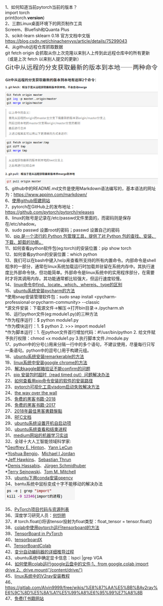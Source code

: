 1、如何知道当前pytorch当前的版本？<br>
import torch<br>
print(torch.__version__)<br>
2、三款Linux桌面环境下的网页制作工具<br>
Screem、Bluefish和Quanta Plus <br>
3、scikit-learn sklearn 0.18 官方文档中文版<br>
https://blog.csdn.net/chinachenyyx/article/details/75299043<br>
4、从github远程仓库抓取数据<br>
git fetch origin 会抓取从你上次克隆以来别人上传到此远程仓库中的所有更新（或是上次 fetch 以来别人提交的更新）<br>
![fromremotetolocal](https://github.com/Ryan-Lily/python-learning-notes/blob/master/images/Fetch-and-Pull.png)<br>
5、github中的README.md文件是使用Markdown语法编写的，基本语法的网址为：https://www.appinn.com/markdown/<br>
6、[使用github搭建网站](https://blog.csdn.net/pipisorry/article/details/51707366)<br>
7、pytorch在GitHub上的发布地址：https://github.com/pytorch/pytorch/releases  
8、linux的账号是记录在/etc/passwd文件里面的，而密码则是保存在/etc/shadow。  
9、sudo passwd 设置root的密码；passwd 设置自己的密码  
10、[pip 是一个流行的 Python 包管理工具，提供了对 Python 包的查找、安装、下载、卸载的功能。](https://blog.csdn.net/liuchunming033/article/details/39578019)  
11、如何查看python软件包(eg:torch)的安装位置：pip show torch  
12、如何查看python的安装位置：which python  
13、我们可以在bash中键入help来查看所支持的所有内置命令。内部命令是shell程序的一部分，通常在linux系统加载运行时加载并驻留在系统内存中。其执行速度比外部命令快，但功能简单。外部命令是linux系统中的实用程序部分，在需要时才将其调用内存。其功能通常都比较强大，但运行速度较慢。  
14、[linux命令中find、locate、which、whereis、type的区别](https://www.cnblogs.com/jycjy/p/6940544.html)  
15、[ubuntu系统安装pycharm的方法](https://www.jetbrains.com/help/pycharm/install-and-set-up-pycharm.html#linux)  
*使用snap安装管理软件包：sudo snap install <pycharm-professional·or·pycharm-community> --classic  
*源文件安装：下载源文件->解压->打开bin目录->./pycharm.sh  
16、运行python文件(eg:module1.py)的三种方法  
*作为程序运行：$ python module1.py  
*作为模块运行：1. $ python 2. >>> import module1  
*作为脚本运行：1. 在python文件首行增加代码：#!/usr/bin/python 2. 给文件赋予执行权限：chmod +x module1.py 3.执行脚本文件./module.py  
17、python中的分号(;)用来分隔一行中的多个语句，不建议使用，尽量每行只写一条语句。python中的逗号(,)用于构建元组。  
18、[ubuntu系统安装remarkerable的方法](https://blog.csdn.net/jq_ak47/article/details/54313983)  
19、[linux系统中安装google chrome的方法](https://blog.csdn.net/cv_you/article/details/77340262)  
20、[解决kaggle邮箱验证不能confirm的问题](https://blog.csdn.net/zs15321583801/article/details/79674741)  
21、[pip 安装包时超时（read timed out）问题解决办法](https://blog.csdn.net/github_37216944/article/details/69500990)  
22、[如何查看用pip命令安装的软件的安装路径](https://blog.csdn.net/jiangmengying01/article/details/78966174/)  
23、[pytorch可视化工具visdom启动失败解决方法](https://blog.csdn.net/qq_22194315/article/details/78827185)  
24、[the way over the wall](https://briian.com/7509/)  
25、[免费的黑客书籍-2018](http://omgfoss.com/best-ethical-hacking-pdf-books-free-download/)  
26、[免费的黑客书籍-2017](https://techviral.net/best-hacking-ebooks/)  
27、[2018年最佳黑客書籍盤點](https://tdaily.news/tech/88184)  
28、[RFC文档](https://www.rfc-editor.org/)  
29、[ubuntu系统设置开机自启动项](https://www.cnblogs.com/EasonJim/p/7573292.html)  
30、[ubuntu系统查看和结束进程](https://blog.csdn.net/caomin1hao/article/details/78700282)  
31、[medium网站的机器学习实战](https://medium.com/machine-learning-in-practice)  
32、全球十大人工智能领域科学家:  
*[Geoffrey E. Hinton](http://www.cs.toronto.edu/~hinton/)、[Yann LeCun](http://yann.lecun.com/)  
*[Yoshua Bengio](http://www.iro.umontreal.ca/~bengioy/yoshua_en/index.html)、[Michael I Jordan](https://people.eecs.berkeley.edu/~jordan/)  
*[Jeff Hawkins](https://numenta.com/)、[Sebastian Thrun](http://robots.stanford.edu/)  
*[Demis Hassabis](https://deepmind.com/)、[Jürgen Schmidhuber](http://people.idsia.ch/~juergen/)  
*[Terry Sejnowski](https://www.salk.edu/scientist/terrence-sejnowski/)、[Tom M. Mitchell](http://www.cs.cmu.edu/~tom/)  
33、[ubuntu下用conda安装opencv](https://blog.csdn.net/wds2435629591/article/details/78694463)  
34、bantu系统中鼠标变成十字不能移动的解决办法  
![image](https://github.com/Ryan-Lily/python-learning-notes/blob/master/images/ubuntu%E9%BC%A0%E6%A0%87%E5%8F%98%E6%88%90%E5%8D%81%E5%AD%97%E5%BD%A2%E7%8A%B6%E6%97%A0%E6%B3%95%E7%82%B9%E5%87%BB.png)<br>    
35、[PyTorch项目代码与资源列表](http://www.sohu.com/a/164171974_741733)  
36、深度学习研究人员：[何恺明](http://kaiminghe.com/)  
37、# torch.float()将该tensor投射为float类型：float_tensor = tensor.float()  
38、[colab中使用pytorch运行tensorboard的方法](https://medium.com/looka-engineering/how-to-use-tensorboard-with-pytorch-in-google-colab-1f76a938bc34)  
39、[TensorBoard in PyTorch](https://github.com/yunjey/pytorch-tutorial/tree/master/tutorials/04-utils/tensorboard)  
40、[tensorboardX](https://github.com/lanpa/tensorboardX)  
41、[TensorBoardColab](https://github.com/taomanwai/tensorboardcolab)  
42、[变分自动编码器的详细推导过程](https://blog.csdn.net/ustbfym/article/details/78870990)  
43、ubuntu系统中确定显卡信息：lspci |grep VGA  
44、[如何使用colab运行google云盘中的文件:1、from google.colab import drive 2、drive.mount('/content/drive/')](https://medium.com/deep-learning-turkey/google-colab-free-gpu-tutorial-e113627b9f5d)  
45、[linux系统中的V2ray安装教程](https://www.v2ray.com/chapter_00/install.html)  
46、https://gitlab.com/Alvin9999/free/wikis/%E8%87%AA%E5%BB%BAv2ray%E6%9C%8D%E5%8A%A1%E5%99%A8%E6%95%99%E7%A8%8B  
47、[免费IT书籍网站](http://www.allitebooks.org/)
